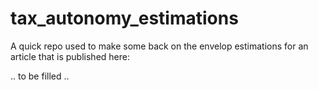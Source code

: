 # tax_autonomy_estimations

A quick repo used to make some back on the envelop estimations for an article that is published here:

.. to be filled ..

